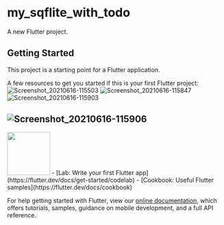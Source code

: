 # my_sqflite_with_todo

A new Flutter project.

## Getting Started

This project is a starting point for a Flutter application.

A few resources to get you started if this is your first Flutter project:
![Screenshot_20210616-115503](https://user-images.githubusercontent.com/61468429/122200299-32a72680-ce9b-11eb-9b2f-785156342685.png)
![Screenshot_20210616-115847](https://user-images.githubusercontent.com/61468429/122200393-4a7eaa80-ce9b-11eb-8781-5748bfcde832.png)
![Screenshot_20210616-115903](https://user-images.githubusercontent.com/61468429/122200441-55d1d600-ce9b-11eb-8209-cf10c78afef9.png)
 ## ![Screenshot_20210616-115906](https://user-images.githubusercontent.com/61468429/122200477-5ec2a780-ce9b-11eb-91d1-1a158704f0f1.png)
<img src="https://user-images.githubusercontent.com/61468429/122200477-5ec2a780-ce9b-11eb-91d1-1a158704f0f1.png" width="100" height="100">
- [Lab: Write your first Flutter app](https://flutter.dev/docs/get-started/codelab)
- [Cookbook: Useful Flutter samples](https://flutter.dev/docs/cookbook)

For help getting started with Flutter, view our
[online documentation](https://flutter.dev/docs), which offers tutorials,
samples, guidance on mobile development, and a full API reference.
